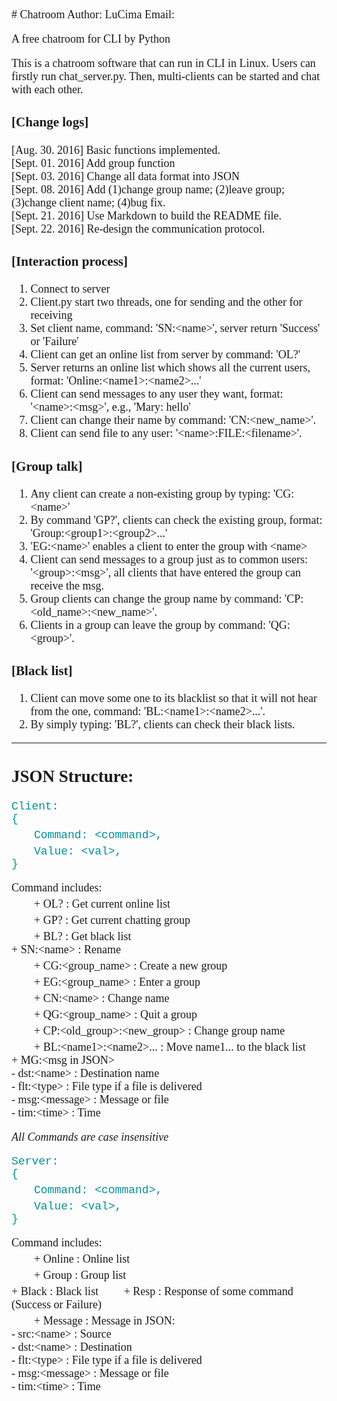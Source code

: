 <font face="Corbel" size=4>
# Chatroom   
Author: LuCima   
Email:  <houlu@lucima.cn>  

A free chatroom for CLI by Python

This is a chatroom software that can run in CLI in Linux. Users can firstly run chat\_server.py. Then, multi-clients can be started and chat with each other. 

### [Change logs]  

[Aug.  30. 2016] Basic functions implemented.  
[Sept. 01. 2016] Add group function  
[Sept. 03. 2016] Change all data format into JSON  
[Sept. 08. 2016] Add (1)change group name; (2)leave group; (3)change client name; (4)bug fix.  
[Sept. 21. 2016] Use Markdown to build the README file.  
[Sept. 22. 2016] Re-design the communication protocol.  

### [Interaction process]  

1. Connect to server
2. Client.py start two threads, one for sending and the other for receiving
3. Set client name, command: 'SN:\<name\>', server return 'Success' or 'Failure'
4. Client can get an online list from server by command: 'OL?'
5. Server returns an online list which shows all the current users, format: 'Online:\<name1\>:\<name2\>...'
6. Client can send messages to any user they want, format: '\<name\>:\<msg\>', e.g., 'Mary: hello'
7. Client can change their name by command: 'CN:\<new\_name\>'. 
8. Client can send file to any user: '\<name\>:FILE:\<filename\>'. 

### [Group talk]

1. Any client can create a non-existing group by typing: 'CG:\<name\>'
2. By command 'GP?', clients can check the existing group, format: 'Group:\<group1\>:\<group2\>...'
3. 'EG:\<name\>' enables a client to enter the group with \<name>
4. Client can send messages to a group just as to common users: '\<group\>:\<msg\>', all clients that have entered the group can receive the msg. 
5. Group clients can change the group name by command: 'CP:\<old\_name\>:\<new\_name\>'.
6. Clients in a group can leave the group by command: 'QG:\<group\>'.

### [Black list]

1. Client can move some one to its blacklist so that it will not hear from the one, command: 'BL:\<name1\>:\<name2\>...'.
2. By simply typing: 'BL?', clients can check their black lists.  

--- 

## JSON Structure:

<font face="Courier New" color="0x993399">Client:  
{  
　　Command: \<command\>,  
　　Value: \<val\>,  
}  
</font>

Command includes:    
　　+	OL?                         	    : Get current online list  
　　+	GP?                         		: Get current chatting group  
　　+	BL?                         		: Get black list  
    +   SN:\<name\>                         : Rename  
　　+	CG:\<group\_name\>                  : Create a new group  
　　+	EG:\<group\_name\>                  : Enter a group  
　　+	CN:\<name\>                  		: Change name  
　　+	QG:\<group\_name\>                  : Quit a group  
　　+	CP:\<old\_group\>:\<new\_group\>    : Change group name  
　　+	BL:\<name1\>:\<name2\>...           : Move name1... to the black list  
    +   MG:\<msg in JSON\>  
        -   dst:\<name\>    : Destination name   
        -   flt:\<type\>    : File type if a file is delivered  
        -   msg:\<message\> : Message or file   
        -   tim:\<time\>    : Time

_All Commands are case insensitive_  

<font face="Courier New" color="0x993399">Server:  
{  
　　Command: \<command\>,  
　　Value: \<val\>,  
}  
</font>

Command includes:  
　　+	Online      : Online list    
　　+	Group       : Group list  
    +   Black       : Black list
　　+	Resp        : Response of some command (Success or Failure)  
　　+	Message     : Message in JSON:  
        -   src:\<name\>    : Source  
        -   dst:\<name\>    : Destination  
        -   flt:\<type\>    : File type if a file is delivered  
        -   msg:\<message\> : Message or file  
        -   tim:\<time\>    : Time

</font>
